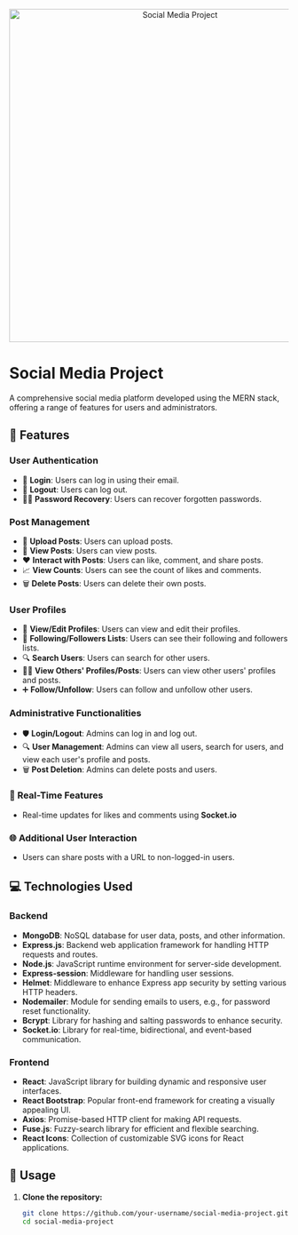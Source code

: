 <!-- Social Media Project Banner -->
<p align="center">
  <img src="social-media-banner.png" alt="Social Media Project" width="600"/>
</p>

# Social Media Project

A comprehensive social media platform developed using the MERN stack, offering a range of features for users and administrators.

## 🚀 Features

### User Authentication
- 🔐 **Login**: Users can log in using their email.
- 🚪 **Logout**: Users can log out.
- 🕵️‍♂️ **Password Recovery**: Users can recover forgotten passwords.

### Post Management
- 📝 **Upload Posts**: Users can upload posts.
- 👀 **View Posts**: Users can view posts.
- ❤️ **Interact with Posts**: Users can like, comment, and share posts.
- 📈 **View Counts**: Users can see the count of likes and comments.
- 🗑️ **Delete Posts**: Users can delete their own posts.

### User Profiles
- 👤 **View/Edit Profiles**: Users can view and edit their profiles.
- 👥 **Following/Followers Lists**: Users can see their following and followers lists.
- 🔍 **Search Users**: Users can search for other users.
- 🧑‍💻 **View Others' Profiles/Posts**: Users can view other users' profiles and posts.
- ➕ **Follow/Unfollow**: Users can follow and unfollow other users.

### Administrative Functionalities
- 🛡️ **Login/Logout**: Admins can log in and log out.
- 🔍 **User Management**: Admins can view all users, search for users, and view each user's profile and posts.
- 🗑️ **Post Deletion**: Admins can delete posts and users.

### 🚀 Real-Time Features
- Real-time updates for likes and comments using **Socket.io**

### 🌐 Additional User Interaction
- Users can share posts with a URL to non-logged-in users.

## 💻 Technologies Used

### Backend
- **MongoDB**: NoSQL database for user data, posts, and other information.
- **Express.js**: Backend web application framework for handling HTTP requests and routes.
- **Node.js**: JavaScript runtime environment for server-side development.
- **Express-session**: Middleware for handling user sessions.
- **Helmet**: Middleware to enhance Express app security by setting various HTTP headers.
- **Nodemailer**: Module for sending emails to users, e.g., for password reset functionality.
- **Bcrypt**: Library for hashing and salting passwords to enhance security.
- **Socket.io**: Library for real-time, bidirectional, and event-based communication.

### Frontend
- **React**: JavaScript library for building dynamic and responsive user interfaces.
- **React Bootstrap**: Popular front-end framework for creating a visually appealing UI.
- **Axios**: Promise-based HTTP client for making API requests.
- **Fuse.js**: Fuzzy-search library for efficient and flexible searching.
- **React Icons**: Collection of customizable SVG icons for React applications.

## 📖 Usage

1. **Clone the repository:**
   ```bash
   git clone https://github.com/your-username/social-media-project.git
   cd social-media-project
